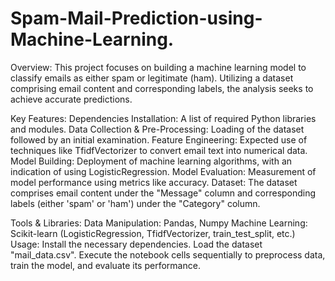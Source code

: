 # Spam-Mail-Prediction-using-Machine-Learning.


Overview:
This project focuses on building a machine learning model to classify emails as either spam or legitimate (ham). Utilizing a dataset comprising email content and corresponding labels, the analysis seeks to achieve accurate predictions.

Key Features:
Dependencies Installation: A list of required Python libraries and modules.
Data Collection & Pre-Processing: Loading of the dataset followed by an initial examination.
Feature Engineering: Expected use of techniques like TfidfVectorizer to convert email text into numerical data.
Model Building: Deployment of machine learning algorithms, with an indication of using LogisticRegression.
Model Evaluation: Measurement of model performance using metrics like accuracy.
Dataset:
The dataset comprises email content under the "Message" column and corresponding labels (either 'spam' or 'ham') under the "Category" column.

Tools & Libraries:
Data Manipulation: Pandas, Numpy
Machine Learning: Scikit-learn (LogisticRegression, TfidfVectorizer, train_test_split, etc.)
Usage:
Install the necessary dependencies.
Load the dataset "mail_data.csv".
Execute the notebook cells sequentially to preprocess data, train the model, and evaluate its performance.

